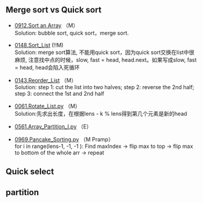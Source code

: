 ## Merge sort vs Quick sort
- [0912.Sort an Array](Solutions/0912.Sort_an_Array.py) （M） <br>
  Solution: bubble sort, quick sort，merge sort.
- [0148.Sort_List](Solutions/0148.Sort_List.py) (!!M)  <br>
  Solution: merge sort算法, 不能用quick sort，因为quick sort交换在list中很麻烦, 注意找中点的时候，slow, fast = head, head.next。如果写成slow, fast = head, head会陷入死循环 
- [0143.Reorder_List](Solutions/0143.Reorder_List.py) （M） <br>
Solution: step 1: cut the list into two halves; step 2: reverse the 2nd half; step 3: connect the 1st and 2nd half
- [0061.Rotate_List.py](Solutions/0061.Rotate_List.py) （M） <br>
Solution:先求出长度，在根据lens - k % lens得到第几个元素是新的head
- [0561.Array_Partition_I.py](Solutions/0561.Array_Partition_I.py) （E） <br>

- [0969.Pancake_Sorting.py](Solutions/0969.Pancake_Sorting.py) （M Pramp） <br>
for i in range(lens-1, -1, -1 ): Find maxIndex -> flip max to top -> flip max to bottom of the whole arr -> repeat


## Quick select


## partition
